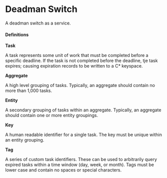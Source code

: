 # Deadman Switch

A deadman switch as a service.

#### Definitions

**Task**

A task represents some unit of work that must be completed before a specific 
deadline. If the task is not completed before the deadline, tje task expires;
causing expiration records to be written to a C* keyspace.

**Aggregate**

A high level grouping of tasks. Typically, an aggregate should contain no more than
1,000 tasks.

**Entity**

A secondary grouping of tasks within an aggregate. Typically, an aggregate should 
contain one or more entity groupings.

**Key**

A human readable identifier for a single task. The key must be unique within an entity
grouping.

**Tag**

A series of custom task identifiers. These can be used to arbitrarily query expired 
tasks within a time window (day, week, or month). Tags must be lower case and contain
no spaces or special characters.
